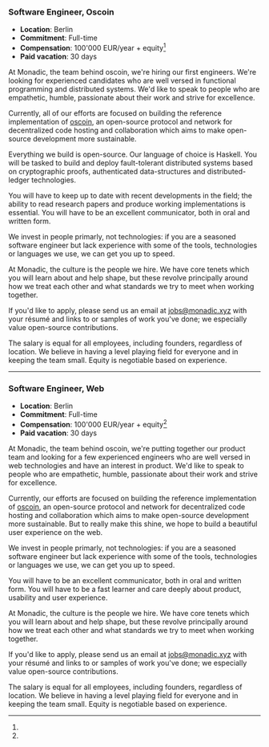 ### Software Engineer, Oscoin

- **Location**: Berlin
- **Commitment**: Full-time
- **Compensation**: 100'000 EUR/year + equity[^1]
- **Paid vacation**: 30 days

At Monadic, the team behind oscoin, we're hiring our first engineers. We're
looking for experienced candidates who are well versed in functional
programming and distributed systems. We'd like to speak to people who are
empathetic, humble, passionate about their work and strive for excellence.

Currently, all of our efforts are focused on building the reference
implementation of [oscoin](http://oscoin.io), an open-source protocol and
network for decentralized code hosting and collaboration which aims to make
open-source development more sustainable.

Everything we build is open-source. Our language of choice is Haskell. You will
be tasked to build and deploy fault-tolerant distributed systems based on
cryptographic proofs, authenticated data-structures and distributed-ledger
technologies.

You will have to keep up to date with recent developments in the field; the
ability to read research papers and produce working implementations is
essential. You will have to be an excellent communicator, both in oral and
written form.

We invest in people primarly, not technologies: if you are a seasoned software
engineer but lack experience with some of the tools, technologies or languages
we use, we can get you up to speed.

At Monadic, the culture is the people we hire. We have core tenets which you
will learn about and help shape, but these revolve principally around how we
treat each other and what standards we try to meet when working together.

If you'd like to apply, please send us an email at <jobs@monadic.xyz> with
your résumé and links to or samples of work you've done; we especially value
open-source contributions.

[^1]:

  The salary is equal for all employees, including founders, regardless of
  location. We believe in having a level playing field for everyone and in
  keeping the team small. Equity is negotiable based on experience.

---

### Software Engineer, Web

- **Location**: Berlin
- **Commitment**: Full-time
- **Compensation**: 100'000 EUR/year + equity[^1]
- **Paid vacation**: 30 days

At Monadic, the team behind oscoin, we're putting together our product team and
looking for a few experienced engineers who are well versed in web technologies
and have an interest in product. We'd like to speak to people who are empathetic,
humble, passionate about their work and strive for excellence.

Currently, our efforts are focused on building the reference implementation of
[oscoin](http://oscoin.io), an open-source protocol and network for
decentralized code hosting and collaboration which aims to make open-source
development more sustainable. But to really make this shine, we hope to build a
beautiful user experience on the web.

We invest in people primarly, not technologies: if you are a seasoned software
engineer but lack experience with some of the tools, technologies or languages
we use, we can get you up to speed.

You will have to be an excellent communicator, both in oral and written form.
You will have to be a fast learner and care deeply about product, usability and
user experience.

At Monadic, the culture is the people we hire. We have core tenets which you
will learn about and help shape, but these revolve principally around how we
treat each other and what standards we try to meet when working together.

If you'd like to apply, please send us an email at <jobs@monadic.xyz> with
your résumé and links to or samples of work you've done; we especially value
open-source contributions.

[^1]:

  The salary is equal for all employees, including founders, regardless of
  location. We believe in having a level playing field for everyone and in
  keeping the team small. Equity is negotiable based on experience.
